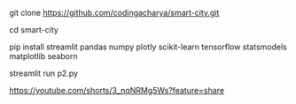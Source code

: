 git clone https://github.com/codingacharya/smart-city.git

cd smart-city

pip install streamlit pandas numpy plotly scikit-learn tensorflow statsmodels matplotlib seaborn

streamlit run p2.py


https://youtube.com/shorts/3_nqNRMg5Ws?feature=share
